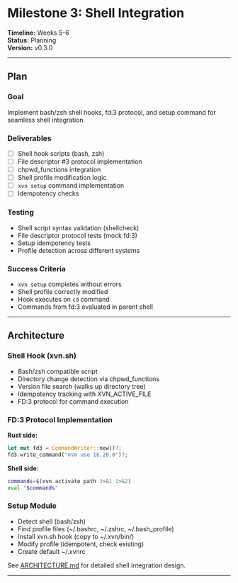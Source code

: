 # Milestone 3: Shell Integration

**Timeline:** Weeks 5-6  
**Status:** Planning  
**Version:** v0.3.0

---

## Plan

### Goal

Implement bash/zsh shell hooks, fd:3 protocol, and setup command for seamless shell integration.

### Deliverables

- [ ] Shell hook scripts (bash, zsh)
- [ ] File descriptor #3 protocol implementation
- [ ] chpwd_functions integration
- [ ] Shell profile modification logic
- [ ] `xvn setup` command implementation
- [ ] Idempotency checks

### Testing

- Shell script syntax validation (shellcheck)
- File descriptor protocol tests (mock fd:3)
- Setup idempotency tests
- Profile detection across different systems

### Success Criteria

- `xvn setup` completes without errors
- Shell profile correctly modified
- Hook executes on `cd` command
- Commands from fd:3 evaluated in parent shell

---

## Architecture

### Shell Hook (xvn.sh)

- Bash/zsh compatible script
- Directory change detection via chpwd_functions
- Version file search (walks up directory tree)
- Idempotency tracking with XVN_ACTIVE_FILE
- FD:3 protocol for command execution

### FD:3 Protocol Implementation

**Rust side:**
```rust
let mut fd3 = CommandWriter::new()?;
fd3.write_command("nvm use 18.20.0")?;
```

**Shell side:**
```bash
commands=$(xvn activate path 3>&1 1>&2)
eval "$commands"
```

### Setup Module

- Detect shell (bash/zsh)
- Find profile files (~/.bashrc, ~/.zshrc, ~/.bash_profile)
- Install xvn.sh hook (copy to ~/.xvn/bin/)
- Modify profile (idempotent, check existing)
- Create default ~/.xvnrc

See [ARCHITECTURE.md](../ARCHITECTURE.md#shell-integration-architecture) for detailed shell integration design.

---

